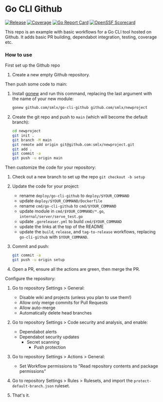 # Go CLI Github

[![Release](https://github.com/smlx/go-cli-github/actions/workflows/release.yaml/badge.svg)](https://github.com/smlx/go-cli-github/actions/workflows/release.yaml)
[![Coverage](https://coveralls.io/repos/github/smlx/go-cli-github/badge.svg?branch=main)](https://coveralls.io/github/smlx/go-cli-github?branch=main)
[![Go Report Card](https://goreportcard.com/badge/github.com/smlx/go-cli-github)](https://goreportcard.com/report/github.com/smlx/go-cli-github)
[![OpenSSF Scorecard](https://api.securityscorecards.dev/projects/github.com/smlx/go-cli-github/badge)](https://securityscorecards.dev/viewer/?uri=github.com/smlx/go-cli-github)

This repo is an example with basic workflows for a Go CLI tool hosted on Github.
It adds basic PR building, dependabot integration, testing, coverage etc.

### How to use

First set up the Github repo

1. Create a new empty Github repository.

Then push some code to main:

1. Install [gonew](https://go.dev/blog/gonew) and run this command, replacing the last argument with the name of your new module:

    ```bash
    gonew github.com/smlx/go-cli-github github.com/smlx/newproject
    ```

1. Create the git repo and push to `main` (which will become the default branch):

    ```bash
    cd newproject
    git init .
    git branch -M main
    git remote add origin git@github.com:smlx/newproject.git
    git add .
    git commit -a
    git push -u origin main
    ```

Then customize the code for your repository:

1. Check out a new branch to set up the repo `git checkout -b setup`

1. Update the code for your project:

    * rename `deploy/go-cli-github` to `deploy/$YOUR_COMMAND`
    * update `deploy/$YOUR_COMMAND/Dockerfile`
    * rename `cmd/go-cli-github` to `cmd/$YOUR_COMMAND`
    * update module in `cmd/$YOUR_COMMAND/*.go`, `internal/server/serve_test.go`
    * update `.goreleaser.yml` to build `cmd/$YOUR_COMMAND`
    * update the links at the top of the README
    * update the `build`, `release`, and `tag-to-release` workflows, replacing `go-cli-github` with `$YOUR_COMMAND`.

1. Commit and push:

    ```bash
    git commit -a
    git push -u origin setup
    ```
1. Open a PR, ensure all the actions are green, then merge the PR.

Configure the repository:

1. Go to repository Settings > General:

    * Disable wiki and projects (unless you plan to use them!)
    * Allow only merge commits for Pull Requests
    * Allow auto-merge
    * Automatically delete head branches

1. Go to repository Settings > Code security and analysis, and enable:

    * Dependabot alerts
    * Dependabot security updates
        * Secret scanning
            * Push protection

1. Go to repository Settings > Actions > General:

    * Set Workflow permissions to "Read repository contents and package permissions"

1. Go to repository Settings > Rules > Rulesets, and import the `protect-default-branch.json` ruleset.

1. That's it.
